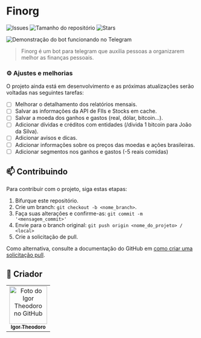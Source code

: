 # Finorg

![Issues](https://img.shields.io/github/issues/igortheodoro/finorg?style=flat-square)
![Tamanho do repositório](https://img.shields.io/github/repo-size/igortheodoro/finorg)
![Stars](https://img.shields.io/github/stars/igortheodoro/finorg)

![Demonstração do bot funcionando no Telegram](https://i.imgur.com/iFKJs2y.gif)

> Finorg é um bot para telegram que auxilia pessoas a organizarem melhor as finanças pessoais.

### ⚙️ Ajustes e melhorias

O projeto ainda está em desenvolvimento e as próximas atualizações serão voltadas nas seguintes tarefas:

- [ ] Melhorar o detalhamento dos relatórios mensais.
- [ ] Salvar as informações da API de FIIs e Stocks em cache.
- [ ] Salvar a moeda dos ganhos e gastos (real, dólar, bitcoin...).
- [ ] Adicionar dívidas e créditos com entidades (/divida 1 bitcoin para João da Silva).
- [ ] Adicionar avisos e dicas.
- [ ] Adicionar informações sobre os preços das moedas e ações brasileiras.
- [ ] Adicionar segmentos nos ganhos e gastos (-5 reais comidas)

## 📫 Contribuindo
Para contribuir com o projeto, siga estas etapas:

1. Bifurque este repositório.
2. Crie um branch: `git checkout -b <nome_branch>`.
3. Faça suas alterações e confirme-as: `git commit -m '<mensagem_commit>'`
4. Envie para o branch original: `git push origin <nome_do_projeto> / <local>`
5. Crie a solicitação de pull.

Como alternativa, consulte a documentação do GitHub em [como criar uma solicitação pull](https://help.github.com/en/github/collaborating-with-issues-and-pull-requests/creating-a-pull-request).

## 🤝 Criador

<table>
  <tr>
    <td align="center">
      <a href="#">
        <img src="https://avatars.githubusercontent.com/u/45567815?s=400&u=81a496ea70b6eb5fffa290e7bb594ffff93a6093&v=4" width="100px;" alt="Foto do Igor Theodoro no GitHub"/><br>
        <sub>
          <b>Igor Theodoro</b>
        </sub>
      </a>
    </td>
  </tr>
</table>
